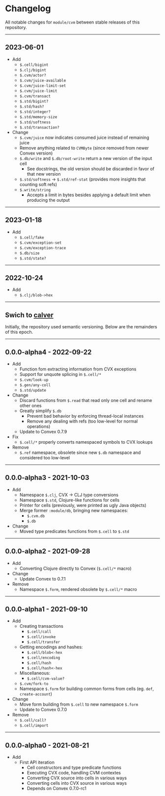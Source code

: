 # Changelog

All notable changes for `module/cvm` between stable releases of this
repository.


---


## 2023-06-01

- Add
    - `$.cell/bigint`
    - `$.clj/bigint`
    - `$.cvm/actor?`
    - `$.cvm/juice-available`
    - `$.cvm/juice-limit-set`
    - `$.cvm/juice-limit`
    - `$.cvm/transact`
    - `$.std/bigint?`
    - `$.std/hash?`
    - `$.std/integer?`
    - `$.std/memory-size`
    - `$.std/softness`
    - `$.std/transaction?`
- Change
    - `$.cvm/juice` now indicates consumed juice instead of remaining juice
    - Remove anything related to `CVMByte` (since removed from newer Convex version)
    - `$.db/write` and `$.db/root-write` return a new version of the input cell
        - See docstrings, the old version should be discarded in favor of that new version 
    - `$.std/softness` -> `$.std/ref-stat` (provides more insights that counting soft refs)
    - `$.write/string` 
        - Accepts a limit in bytes besides applying a default limit when producing the output 


---


## 2023-01-18

- Add
    - `$.cell/fake`
    - `$.cvm/exception-set`
    - `$.cvm/exception-trace`
    - `$.db/size`
    - `$.std/state?`


---


## 2022-10-24

- Add
    - `$.clj/blob->hex`


---


## Swich to [calver](https://calver.org)

Initially, the repository used semantic versioning. Below are the remainders of
this epoch.


---


## 0.0.0-alpha4 - 2022-09-22

- Add
    - Function fom extracting information from CVX exceptions
    - Support for unquote splicing in `$.cell/*`
    - `$.cvm/look-up`
    - `$.gen/any-coll`
    - `$.std/update`
- Change
    - Discard functions from `$.read` that read only one cell and rename other ones
    - Greatly simplify `$.db`
        - Prevent bad behavior by enforcing thread-local instances
        - Remove any dealing with refs (too low-level for normal operations)
    - Update to Convex 0.7.9
- Fix
    - `$.cell/*` properly converts namespaced symbols to CVX lookups
- Remove
    - `$.ref` namespace, obsolete since new `$.db` namespace and considered too low-level


---


## 0.0.0-alpha3 - 2021-10-03

- Add
    - Namespace `$.clj`, CVX -> CLJ type conversions
    - Namespace `$.std`, Clojure-like functions for cells
    - Printer for cells (previously, were printed as ugly Java objects)
    - Merge former `:module/db`, bringing new namespaces:
        - `$.cvm.db`
        - `$.db` 
- Change
    - Moved type predicates functions from `$.cell` to `$.std`


---


## 0.0.0-alpha2 - 2021-09-28

- Add
    - Converting Clojure directly to Convex (`$.cell/*` macro)
- Change
    - Update Convex to 0.7.1
- Remove
    - Namespace `$.form`, rendered obsolete by `$.cell/*` macro


---


## 0.0.0-alpha1 - 2021-09-10

- Add
    - Creating transactions
        - `$.cell/call`
        - `$.cell/invoke`
        - `$.cell/transfer`
    - Getting encodings and hashes:
        - `$.cell/blob<-hex`
        - `$.cell/encoding`
        - `$.cell/hash`
        - `$.cell/hash<-hex`
    - Miscellaneous:
        - `$.cell/cvm-value?` 
    - `$.cvm/fork-to`
    - Namespace `$.form` for building common forms from cells (eg. `def`, `create-account`)
- Change
    - Move form building from `$.cell` to new namespace `$.form`
    - Update to Convex 0.7.0
- Remove
    - `$.cell/call?`
    - `$.cell/import`


---


## 0.0.0-alpha0 - 2021-08-21

- Add
    - First API iteration
        - Cell constructors and type predicate functions
        - Executing CVX code, handling CVM contextes
        - Converting CVX source into cells in various ways
        - Converting cells into CVX source in various ways
        - Depends on Convex 0.7.0-rc1
